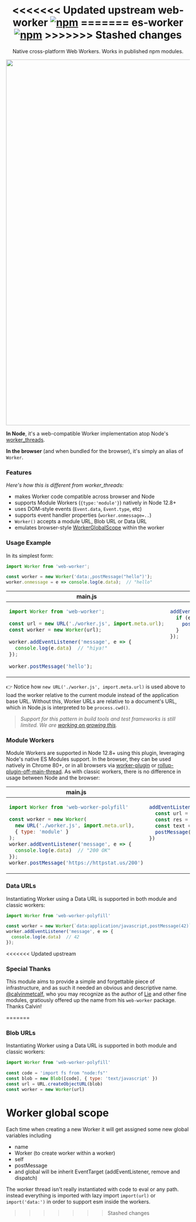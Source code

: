 <h1 align="center">
<<<<<<< Updated upstream
  web-worker
  <a href="https://www.npmjs.org/package/web-worker"><img src="https://img.shields.io/npm/v/web-worker.svg?style=flat-square" alt="npm"></a>
=======
  es-worker
  <a href="https://www.npjs.org/package/web-worker"><img src="https://img.shields.io/npm/v/web-worker.svg?style=flat-square" alt="npm"></a>
>>>>>>> Stashed changes
</h1>
<p align="center">
  Native cross-platform Web Workers. Works in published npm modules.
</p>
<p align="center">
  <img src="https://user-images.githubusercontent.com/105127/79602228-1998bf00-80b8-11ea-91e4-26b212aabaa2.png" width="1000" alt="">
</p>

**In Node**, it's a web-compatible Worker implementation atop Node's [worker_threads](https://nodejs.org/api/worker_threads.html).

**In the browser** (and when bundled for the browser), it's simply an alias of `Worker`.

### Features

_Here's how this is different from worker_threads:_

- makes Worker code compatible across browser and Node
- supports Module Workers (`{type:'module'}`) natively in Node 12.8+
- uses DOM-style events (`Event.data`, `Event.type`, etc)
- supports event handler properties (`worker.onmessage=..`)
- `Worker()` accepts a module URL, Blob URL or Data URL
- emulates browser-style [WorkerGlobalScope] within the worker

### Usage Example

In its simplest form:

```js
import Worker from 'web-worker';

const worker = new Worker('data:,postMessage("hello")');
worker.onmessage = e => console.log(e.data);  // "hello"
```

<table>
<thead><tr><th><strong>main.js</strong></th><th><strong>worker.js</strong></th></tr></thead>
<tbody><tr><td>

```js
import Worker from 'web-worker';

const url = new URL('./worker.js', import.meta.url);
const worker = new Worker(url);

worker.addEventListener('message', e => {
  console.log(e.data)  // "hiya!"
});

worker.postMessage('hello');
```

</td><td valign="top">

```js
addEventListener('message', e => {
  if (e.data === 'hello') {
    postMessage('hiya!');
  }
});
```

</td></tr></tbody>
</table>

👉 Notice how `new URL('./worker.js', import.meta.url)` is used above to load the worker relative to the current module instead of the application base URL. Without this, Worker URLs are relative to a document's URL, which in Node.js is interpreted to be `process.cwd()`.

> _Support for this pattern in build tools and test frameworks is still limited. We are [working on growing this](https://github.com/developit/web-worker/issues/4)._

### Module Workers

Module Workers are supported in Node 12.8+ using this plugin, leveraging Node's native ES Modules support.
In the browser, they can be used natively in Chrome 80+, or in all browsers via [worker-plugin] or [rollup-plugin-off-main-thread]. As with classic workers, there is no difference in usage between Node and the browser:

<table>
<thead><tr><th><strong>main.js</strong></th><th><strong>worker.js</strong></th></tr></thead>
<tbody><tr><td>

```js
import Worker from 'web-worker-polyfill'

const worker = new Worker(
  new URL('./worker.js', import.meta.url),
  { type: 'module' }
);
worker.addEventListener('message', e => {
  console.log(e.data)  // "200 OK"
});
worker.postMessage('https://httpstat.us/200')
```

</td><td valign="top">

```js
addEventListener('message', async e => {
  const url = e.data
  const res = await fetch(url)
  const text = await res.text()
  postMessage(text)
})
```

</td></tr></tbody>
</table>


### Data URLs

Instantiating Worker using a Data URL is supported in both module and classic workers:

```js
import Worker from 'web-worker-polyfill'

const worker = new Worker(`data:application/javascript,postMessage(42)`);
worker.addEventListener('message', e => {
  console.log(e.data)  // 42
});
```

<<<<<<< Updated upstream
### Special Thanks

This module aims to provide a simple and forgettable piece of infrastructure,
and as such it needed an obvious and descriptive name.
[@calvinmetcalf](https://github.com/calvinmetcalf), who you may recognize as the author of [Lie](https://github.com/calvinmetcalf/lie) and other fine modules, gratiously offered up the name from his `web-worker` package.
Thanks Calvin!


[worker-plugin]: https://github.com/googlechromelabs/worker-plugin
[rollup-plugin-off-main-thread]: https://github.com/surma/rollup-plugin-off-main-thread
[WorkerGlobalScope]: https://developer.mozilla.org/en-US/docs/Web/API/WorkerGlobalScope
=======
### Blob URLs

Instantiating Worker using a Data URL is supported in both module and classic workers:

```js
import Worker from 'web-worker-polyfill'

const code = 'import fs from "node:fs"'
const blob = new Blob([code], { type: 'text/javascript' })
const url = URL.createObjectURL(blob)
const worker = new Worker(url)
```

# Worker global scope

Each time when creating a new Worker it will get assigned some new global variables
including
- name
- Worker (to create worker within a worker)
- self
- postMessage
- and global will be inherit EventTarget (addEventListener, remove and dispatch)

The worker thread isn't really instantiated with code to eval or any path.
instead everything is imported with lazy import `import(url)` or `import('data:')`
in order to support esm inside the workers.
>>>>>>> Stashed changes
